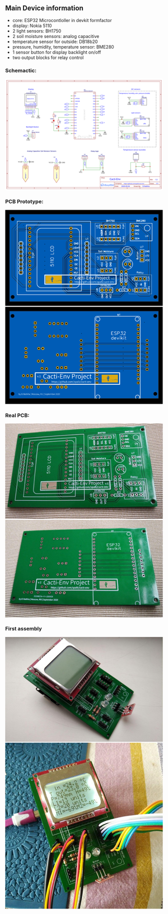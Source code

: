 ## Main Device information

- core: ESP32 Microcontloller in devkit formfactor
- display: Nokia 5110
- 2 light sensors: BH1750 
- 2 soil moisture sensors: analog capacitive 
- temperature sensor for outside: DB18b20
- pressure, humidity, temperature sensor: BME280
- 1 sensor button for display backlight on/off 
- two output blocks for relay control

### Schemactic: 
![Cacti-Env Main Device schematic](static/Schematic.svg)

### PCB Prototype:
![Cacti-Env Main Device PCB Front Side](static/PCB_front.svg)
![Cacti-Env Main Device PCB Back Side](static/PCB_back.svg)

### Real PCB:
![Cacti-Env Main Device Real PCB Front Side](static/real_PCB_front.jpg)
![Cacti-Env Main Device Real PCB Back Side](static/real_PCB_back.jpg)

### First assembly
![Cacti-Env Main Device First Assembly](static/first_assembly.jpg)  
![Cacti-Env Main Device First Assembly Working](static/first_assembly_working.jpg)  

